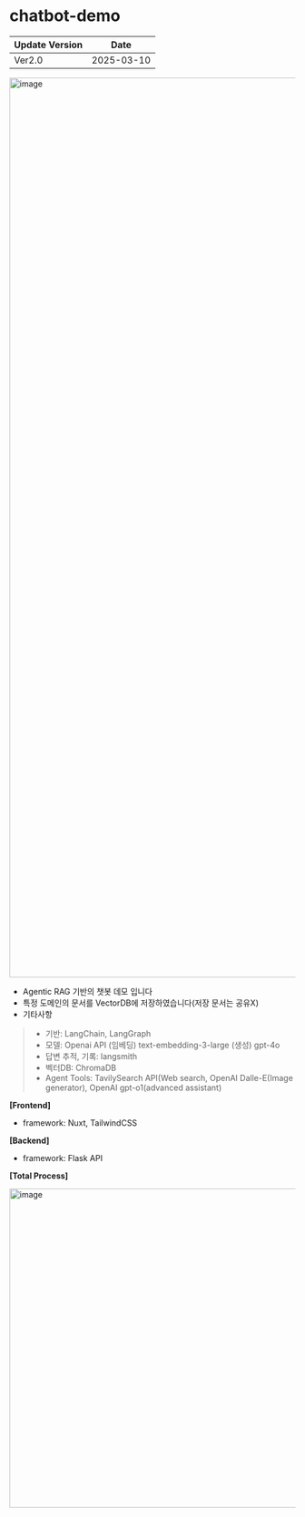 # chatbot-demo

|Update Version| Date |
|-----------|-----|
| Ver2.0 | 2025-03-10 |


<img width="1582" alt="image" src="https://github.com/user-attachments/assets/e0c56b59-1407-4ab3-ae0d-32d29f79acf5" />


* Agentic RAG 기반의 챗봇 데모 입니다
* 특정 도메인의 문서를 VectorDB에 저장하였습니다(저장 문서는 공유X)
* 기타사항
> - 기반: LangChain, LangGraph         
> - 모델: Openai API (임베딩) text-embedding-3-large (생성) gpt-4o    
> - 답변 추적, 기록: langsmith    
> - 벡터DB: ChromaDB
> - Agent Tools: TavilySearch API(Web search, OpenAI Dalle-E(Image generator), OpenAI gpt-o1(advanced assistant)

**[Frontend]**
* framework: Nuxt, TailwindCSS
  
**[Backend]**
* framework: Flask API

**[Total Process]**

<img width="561" alt="image" src="https://github.com/user-attachments/assets/174efa88-5d5e-4c5d-b8e6-ab362bc7b105" />

